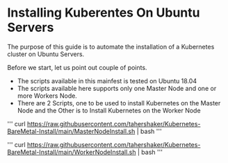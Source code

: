 # Installing Kuberentes On Ubuntu Servers

The purpose of this guide is to automate the installation of a Kubernetes cluster on Ubuntu Servers.

Before we start, let us point out couple of points.
* The scripts available in this mainfest is tested on Ubuntu 18.04
* The scripts available here supports only one Master Node and one or more Workers Node.
* There are 2 Scripts, one to be used to install Kubernetes on the Master Node and the Other is to Install Kubernetes on the Worker Node



'''
curl https://raw.githubusercontent.com/tahershaker/Kubernetes-BareMetal-Install/main/MasterNodeInstall.sh | bash
'''


'''
curl https://raw.githubusercontent.com/tahershaker/Kubernetes-BareMetal-Install/main/WorkerNodeInstall.sh | bash
'''

